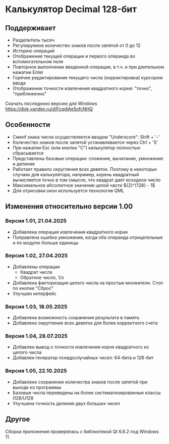 # Калькулятор Decimal 128-бит

## Поддерживает

 * Разделитель тысяч
 * Регулируемое количество знаков после запятой от 0 до 12
 * Историю операций
 * Отображение текущей операции и первого операнда во вспомогательном поле
 * Повторное выполнение введенной операции, в т.ч. и при длительном нажатии Enter
 * Горячее редактирование текущего числа (корректировка) курсором ввода
 * Отображение точности извлечения квадратного корня: "точно", "приближенно"

Скачать последнюю версию для Windows https://disk.yandex.ru/d/FcqdjAe5ofcNHQ

## Особенности

 * Cменf знака числа осуществляется вводом "Underscore": Shift + '-'
 * Количество знаков после запятой устанавливается через Ctrl + 'S'
 * При нажатии Esc (или кнопки "C") калькулятор полностью сбрасывается
 * Представлены базовые операции: сложение, вычитание, умножение и деление 
 * Работает правило округления всех девяток. Поэтому в некоторых случаях для калькулятора, например, 
 корень квадратный вычисляется точно в том смысле, что квадрат дает исходное число
 * Максимальное абсолютное значение целой части $\{2}^{128} - 1$
 * Для отрисовки окон используется технология QML

## Изменения относительно версии 1.00

### Версия 1.01, 21.04.2025

 * Добавлена операция извлечения квадратного корня
 * Поправлена ошибка умножения, когда оба операнда отрицательные и по модулю больше единицы

### Версия 1.02, 27.04.2025

- Добавлены операции
    - Квадрат числа
    - Обратное число, 1/x
- Добавлена факторизация целого числа на простые множители. Стоп по кнопке "Сброс"
- Улучшен интерфейс

### Версия 1.03, 18.05.2025

* Добавлена возможность сохранения результата в память
* Добавлено округление всех девяток для более корректного счета

### Версия 1.04, 28.07.2025

* Добавлен вывод о точности извлечения корня квадратного из целого числа
* Добавлен генератор псевдослучайных чисел: 64-бита и 128-бит

### Версия 1.05, 22.10.2025

* Добавлено сохранение количества знаков после запятой при выходе из программы
* Базовые числа переведены на более систематизированные классы I128/U128
* Улучшена точность деления двух больших чисел

## Другое

Сборка приложения проверялась с библиотекой Qt 6.6.2 под Windows 11.
